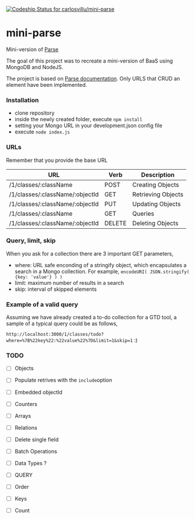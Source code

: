 [ ![Codeship Status for carlosvillu/mini-parse](https://www.codeship.io/projects/cf182480-efe9-0131-5708-661bbcbf0c93/status)](https://www.codeship.io/projects/27143)
# mini-parse
 
Mini-version of [Parse](https://www.parse.com)

The goal of this project was to recreate a mini-version of BaaS using MongoDB and NodeJS.

The project is based on [Parse documentation](https://www.parse.com/docs/rest). Only URLS that CRUD an element have been implemented. 

### Installation


* clone repository
* inside the newly created folder, execute `npm install`
* setting your Mongo URL in your development.json config file
* execute `node index.js`

### URLs

Remember that you provide the base URL

URL | Verb | Description
--- | ---- | -----------
/1/classes/:className | POST | Creating Objects
/1/classes/:className/:objectId | GET | Retrieving Objects
/1/classes/:className/:objectId | PUT | Updating Objects
/1/classes/:className | GET | Queries
/1/classes/:className/:objectId | DELETE	| Deleting Objects

### Query, limit, skip

When you ask for a collection there are 3 important GET parameters,

* where: URL safe enconding of a stringify object, which encapsulates a search in a Mongo collection. For example, `encodeURI( JSON.stringify( {key: 'value'} ) )`
* limit: maximum number of results in a search
* skip: interval of skipped elements

### Example of a valid query

Assuming we have already created a to-do collection for a GTD tool, a sample of a typical query could be as follows,

`http://localhost:3000/1/classes/todo?where=%7B%22key%22:%22value%22%7D&limit=1&skip=1`
:)



### TODO


- [ ] Objects
 - [ ] Populate retrives with the `include`option
 - [ ] Embedded objectId
 - [ ] Counters
 - [ ] Arrays
 - [ ] Relations
 - [ ] Delete single field
 - [ ] Batch Operations
 - [ ] Data Types ?
- [ ] QUERY
 - [ ] Order
 - [ ] Keys
 - [ ] Count

